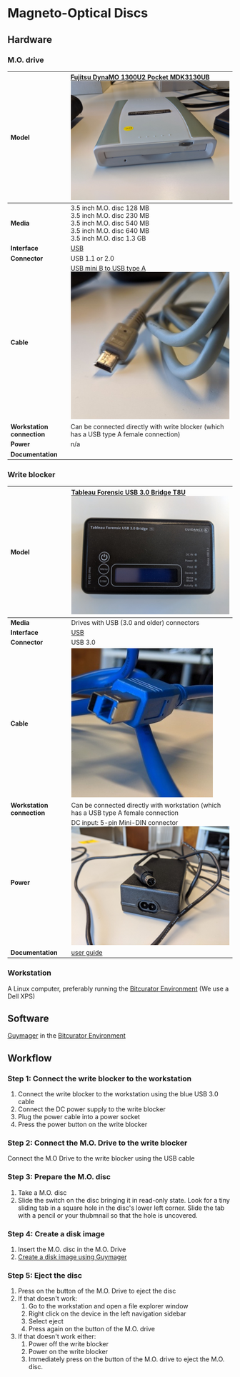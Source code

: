 # Magneto-Optical Discs

## Hardware

### M.O. drive

|**Model**|[Fujitsu DynaMO 1300U2 Pocket MDK3130UB](https://web.archive.org/web/20060321071446/http://www.fujitsu.com/global/services/computing/storage/mo/dynamo1300u2pocket/) ![DynaMO 1300U2](images/MO-13000.jpg)|
|:--|:--|
|**Media**|3.5 inch M.O. disc 128 MB<br>3.5 inch M.O. disc 230 MB<br>3.5 inch M.O. disc 540 MB<br>3.5 inch M.O. disc 640 MB<br>3.5 inch M.O. disc 1.3 GB|
|**Interface**|[USB](https://www.wikidata.org/wiki/Q42378)|
|**Connector**|USB 1.1 or 2.0|
|**Cable**|[USB mini B to USB type A](https://commons.wikimedia.org/wiki/File:USB_Mini-B_and_Standard-A_plugs.jpg)<br>![USB](images/USB-B.jpg)|
|**Workstation connection**|Can be connected directly with write blocker (which has a USB type A female connection)|
|**Power**| n/a |
|**Documentation**| |

### Write blocker

|**Model**|[Tableau Forensic USB 3.0 Bridge T8U](https://web.archive.org/web/20180409191526/https://www.guidancesoftware.com/tableau/hardware//t8u) ![blocker](images/blocker.jpg)|
|:--|:--|
|**Media**|Drives with USB (3.0 and older) connectors|
|**Interface**|[USB](https://www.wikidata.org/wiki/Q42378)|
|**Connector**|USB 3.0|
|**Cable**|![USB](images/USB-3.jpg)|
|**Workstation connection**|Can be connected directly with workstation (which has a USB type A female connection|
|**Power**| DC input: 5-pin Mini-DIN connector ![connector](images/power-5-pin.jpg)|
|**Documentation**| [user guide](https://web.archive.org/web/20230308061552/https://manuals.plus/opentext/t8u-tableau-forensic-usb-bridge-manual) |

### Workstation

A Linux computer, preferably running the [Bitcurator Environment](https://bitcurator.net/) (We use a Dell XPS)

## Software

[Guymager](https://guymager.sourceforge.io/) in the [Bitcurator Environment](https://bitcurator.net/)

## Workflow

### Step 1: Connect the write blocker to the workstation

1. Connect the write blocker to the workstation using the blue USB 3.0 cable
2. Connect the DC power supply to the write blocker
3. Plug the power cable into a power socket
4. Press the power button on the write blocker

### Step 2: Connect the M.O. Drive to the write blocker

Connect the M.O Drive to the write blocker using the USB cable

### Step 3: Prepare the M.O. disc

1. Take a M.O. disc
2. Slide the switch on the disc bringing it in read-only state. Look for a tiny sliding tab in a square hole in the disc's lower left corner. Slide the tab with a pencil or your thubmnail so that the hole is uncovered.

### Step 4: Create a disk image

1. Insert the M.O. disc in the M.O. Drive
2. [Create a disk image using Guymager](guymager.md)

### Step 5: Eject the disc

1. Press on the button of the M.O. Drive to eject the disc
2. If that doesn't work:
   1. Go to the workstation and open a file explorer window 
   2. Right click on the device in the left navigation sidebar
   3. Select eject
   4. Press again on the button of the M.O. drive
3. If that doesn't work either:
   1. Power off the write blocker
   2. Power on the write blocker
   3. Immediately press on the button of the M.O. drive to eject the M.O. disc.
